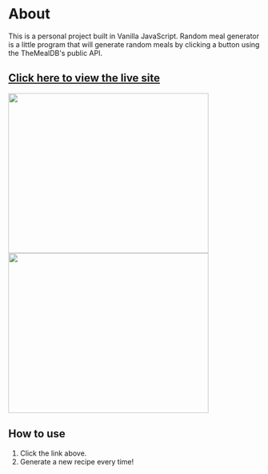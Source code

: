 # About
This is a personal project built in Vanilla JavaScript. Random meal generator is a little program that will generate random meals by clicking a button using the TheMealDB's public API. 


## **[Click here to view the live site](https://random-meal-generator-julian.netlify.app/)**

<a href="https://random-meal-generator-julian.netlify.app/"><img src="https://user-images.githubusercontent.com/76056381/147965918-0c6d7f68-5d46-47d5-be63-ac15f2c63572.png" width="400em" height="320em"/> </a>
<a href="https://random-meal-generator-julian.netlify.app/"><img src="https://user-images.githubusercontent.com/76056381/147966363-426ed48e-c0bf-4a14-b337-2c9596a0253e.png" width="400em" height="320em"/> </a>



## How to use
1) Click the link above.
2) Generate a new recipe every time!






